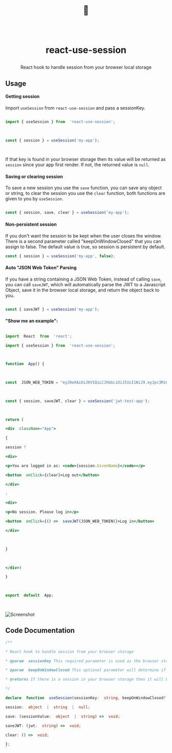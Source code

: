 <div  align="center">

<h1>

<br/>

👤

<br  />

react-use-session

</h1>

React hook to handle session from your browser local storage

</div>

  

## Usage

  

#### Getting session

  

Import `useSession` from `react-use-session` and pass a sessionKey.

  
```jsx

import { useSession } from  'react-use-session';

  

const { session } = useSession('my-app');

  

```

  

If that key is found in your browser storage then its value will be returned as `session` since your app first render. If not, the returned value is `null`.

  

#### Saving or clearing session

  

To save a new session you use the `save` function, you can save any object or string, to clear the session you use the `clear` function, both functions are given to you by `useSession`.

  

```jsx

const { session, save, clear } = useSession('my-app');

```
#### Non-persistent session
  

If you don't want the session to be kept when the user closes the window. There is a second parameter called "keepOnWindowClosed" that you can assign to false. The default value is true, so session is persistent by default.
```jsx
const { session } = useSession('my-app', false);
```


#### Auto "JSON Web Token" Parsing

  

If you have a string containing a JSON Web Token, instead of calling `save`, you can call `saveJWT`, which will automatically parse the JWT to a Javascript Object, save it in the browser local storage, and return the object back to you.

  

```jsx

const { saveJWT } = useSession('my-app');

```

  

#### "Show me an example":

  

```jsx

import  React  from  'react';

import { useSession } from  'react-use-session';

  

function  App() {

  

const  JSON_WEB_TOKEN = "eyJ0eXAiOiJKV1QiLCJhbGciOiJIUzI1NiJ9.eyJpc3MiOiJyZWFjdC11c2Utc2Vzc2lvbi1leGFtcGxlIiwiaWF0IjoxNTQxMDgwMjAwLCJleHAiOjE5MTk3Njg0MDAsImF1ZCI6ImxvY2FsaG9zdDozMDAwIiwic3ViIjoiZ2FicmllbGJiMDMwNkBnbWFpbC5jb20iLCJHaXZlbk5hbWUiOiJHYWJyaWVsIiwiU3VybmFtZSI6IkJhc2lsaW8gQnJpdG8iLCJSb2xlIjoiQ3JlYXRvciJ9.GK23QsdEgMzGmxCwX9CjEg5lbSztZ7C67vKc7L09KgI";

  

const { session, saveJWT, clear } = useSession('jwt-test-app');

  

return (

<div  className="App">

{

session ?

<div>

<p>You are logged in as: <code>{session.GivenName}</code></p>

<button  onClick={clear}>Log out</button>

</div>

:

<div>

<p>No session. Please log in</p>

<button  onClick={() =>  saveJWT(JSON_WEB_TOKEN)}>Log in</button>

</div>

  

}

  

</div>)

}

  

export  default  App;

  

```

  

![Screenshot](https://u.cubeupload.com/GabrielBB/reactusesession.gif)

## Code Documentation

``` typescript
/**

* React hook to handle session from your browser storage

* @param  sessionKey This required parameter is used as the browser storage key. This should be a unique string per app. For example your package.json's name value.

* @param  keepOnWindowClosed This optional parameter will determine if useSession will work with LocalStorage or SessionStorage. Default value is true, so default storage is LocalStorage

* @returns If there is a session in your browser storage then it will be returned. If there is no session, it will return null.

*/

declare  function  useSession(sessionKey:  string, keepOnWindowClosed?:  boolean): {

session:  object  |  string  |  null;

save: (sessionValue:  object  |  string) =>  void;

saveJWT: (jwt:  string) =>  void;

clear: () =>  void;

};
`
